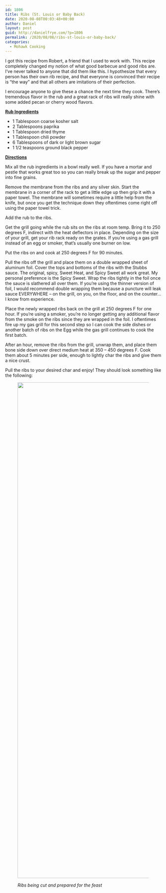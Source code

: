 ```yaml
---
id: 1806
title: Ribs (St. Louis or Baby Back)
date: 2020-08-08T00:03:48+00:00
author: Daniel
layout: post
guid: http://danielfrye.com/?p=1806
permalink: /2020/08/08/ribs-st-louis-or-baby-back/
categories:
  - Mohawk Cooking
---
```

I got this recipe from Robert, a friend that I used to work with. This recipe completely changed my notion of what good barbecue and good ribs are. I&#8217;ve never talked to anyone that did them like this. I hypothesize that every person has their own rib recipe, and that everyone is convinced their recipe is &#8220;the way&#8221; and that all others are imitations of their perfection. 

I encourage anyone to give these a chance the next time they cook. There&#8217;s tremendous flavor in the rub and a great rack of ribs will really shine with some added pecan or cherry wood flavors.

**<span style="text-decoration: underline;">Rub Ingredients</span>**

  * 1 Tablespoon coarse kosher salt
  * 2 Tablespoons paprika
  * 1 Tablespoon dried thyme
  * 1 Tablespoon chili powder
  * 6 Tablespoons of dark or light brown sugar
  * 1 1/2 teaspoons ground black pepper

**<span style="text-decoration: underline;">Directions</span>**

Mix all the rub ingredients in a bowl really well. If you have a mortar and pestle that works great too so you can really break up the sugar and pepper into fine grains.

Remove the membrane from the ribs and any silver skin. Start the membrane in a corner of the rack to get a little edge up then grip it with a paper towel. The membrane will sometimes require a little help from the knife, but once you get the technique down they oftentimes come right off using the paper towel trick.

Add the rub to the ribs.

Get the grill going while the rub sits on the ribs at room temp. Bring it to 250 degrees F, indirect with the heat deflectors in place. Depending on the size of your grill, get your rib rack ready on the grates. If you&#8217;re using a gas grill instead of an egg or smoker, that&#8217;s usually one burner on low.

Put the ribs on and cook at 250 degrees F for 90 minutes.

Pull the ribs off the grill and place them on a double wrapped sheet of aluminum foil. Cover the tops and bottoms of the ribs with the Stubbs sauce. The original, spicy, Sweet Heat, and Spicy Sweet all work great. My personal preference is the Spicy Sweet. Wrap the ribs tightly in the foil once the sauce is slathered all over them. If you&#8217;re using the thinner version of foil, I would recommend double wrapping them because a puncture will leak sauce EVERYWHERE &#8211; on the grill, on you, on the floor, and on the counter&#8230; I know from experience.

Place the newly wrapped ribs back on the grill at 250 degrees F for one hour. If you&#8217;re using a smoker, you&#8217;re no longer getting any additional flavor from the smoke on the ribs since they are wrapped in the foil. I oftentimes fire up my gas grill for this second step so I can cook the side dishes or another batch of ribs on the Egg while the gas grill continues to cook the first batch.

After an hour, remove the ribs from the grill, unwrap them, and place them bone side down over direct medium heat at 350 &#8211; 450 degrees F. Cook them about 5 minutes per side, enough to lightly char the ribs and give them a nice crust.

Pull the ribs to your desired char and enjoy! They should look something like the following:<figure class="wp-block-image size-large">

<img loading="lazy" width="1200" height="1600" src="http://danielfrye.com/wp-content/uploads/2020/08/2020-06-27-16.45.42-1-1200x1600.jpg" alt="" class="wp-image-1807" srcset="http://danielfrye.com/wp-content/uploads/2020/08/2020-06-27-16.45.42-1-1200x1600.jpg 1200w, http://danielfrye.com/wp-content/uploads/2020/08/2020-06-27-16.45.42-1-744x992.jpg 744w, http://danielfrye.com/wp-content/uploads/2020/08/2020-06-27-16.45.42-1-420x560.jpg 420w, http://danielfrye.com/wp-content/uploads/2020/08/2020-06-27-16.45.42-1-768x1024.jpg 768w, http://danielfrye.com/wp-content/uploads/2020/08/2020-06-27-16.45.42-1-1152x1536.jpg 1152w, http://danielfrye.com/wp-content/uploads/2020/08/2020-06-27-16.45.42-1-1536x2048.jpg 1536w, http://danielfrye.com/wp-content/uploads/2020/08/2020-06-27-16.45.42-1-1070x1427.jpg 1070w, http://danielfrye.com/wp-content/uploads/2020/08/2020-06-27-16.45.42-1-scaled.jpg 1920w" sizes="(max-width: 1200px) 100vw, 1200px" /> <figcaption>_Ribs being cut and prepared for the feast_</figcaption></figure>